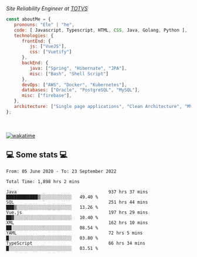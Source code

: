 <p><em>Site Reliability Engineer at <a href="https://www.totvs.com/">TOTVS</a></br>
</em></p>


```javascript
const aboutMe = {
   pronouns: "Ele" | "he",
   code: [ Javascript, Typescript, HTML, CSS, Java, Golang, Python ],
   technologies: {
      frontEnd: {
         js: ["VueJS"],
         css: ["Vuetify"]
      },
      backEnd: {
         java: ["Spring", "Hibernate", "JPA"],
         misc: ["Bash", "Shell Script"]
      },
      devOps: ["AWS", "Docker", "Kubernetes"],
      databases: ["Oracle", "PostgreSQL", "MySQL"],
      misc: ["firebase"],
   },
   architecture: ["Single page applications", "Clean Architecture", "MVC", "Microservices"],
};
```
</br></br>
[![wakatime](https://wakatime.com/badge/user/a3a8ed06-d304-4d6b-bc86-4adc418cdea7.svg)](https://wakatime.com/@a3a8ed06-d304-4d6b-bc86-4adc418cdea7)
<h2>💻 Some stats 💻</h2>

<!--START_SECTION:waka-->

```text
From: 05 June 2020 - To: 23 September 2022

Total Time: 1,898 hrs 2 mins

Java                                   937 hrs 37 mins ████████████▒░░░░░░░░░░░░   49.40 %
SQL                                    251 hrs 44 mins ███▒░░░░░░░░░░░░░░░░░░░░░   13.26 %
Vue.js                                 197 hrs 29 mins ██▓░░░░░░░░░░░░░░░░░░░░░░   10.40 %
XML                                    162 hrs 10 mins ██░░░░░░░░░░░░░░░░░░░░░░░   08.54 %
YAML                                   72 hrs 5 mins   █░░░░░░░░░░░░░░░░░░░░░░░░   03.80 %
TypeScript                             66 hrs 34 mins  █░░░░░░░░░░░░░░░░░░░░░░░░   03.51 %
```

<!--END_SECTION:waka-->
